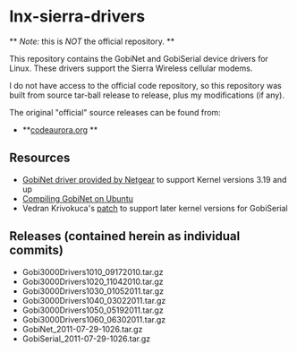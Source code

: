 # lnx-sierra-drivers
** *Note:* this is *NOT* the official repository. **

This repository contains the GobiNet and GobiSerial device
drivers for Linux.  These drivers support the Sierra Wireless
cellular modems.  

I do not have access to the official code repository, so
this repository was built from source tar-ball release to
release, plus my modifications (if any).

The original "official" source releases can be found
from:

+ **[codeaurora.org](https://portland.source.codeaurora.org/patches/quic/gobi/Gobi3000/OldReleases/) **


## Resources

- [GobiNet driver provided by Netgear](http://www.downloads.netgear.com/files/aircard/Linux-Support-S2.13N2.25.zip) to support Kernel versions 3.19 and up
- [Compiling GobiNet on Ubuntu](https://bytefreaks.net/gnulinux/compiling-gobinet-on-ubuntu-16-04-64bit)
- Vedran Krivokuca's [patch](https://github.com/casastorta/gobiserial-patch/blob/master/GobiSerial.patch) to support later kernel versions for GobiSerial

## Releases (contained herein as individual commits)

- Gobi3000Drivers1010_09172010.tar.gz
- Gobi3000Drivers1020_11042010.tar.gz
- Gobi3000Drivers1030_01052011.tar.gz
- Gobi3000Drivers1040_03022011.tar.gz
- Gobi3000Drivers1050_05192011.tar.gz
- Gobi3000Drivers1060_06302011.tar.gz
- GobiNet_2011-07-29-1026.tar.gz
- GobiSerial_2011-07-29-1026.tar.gz
